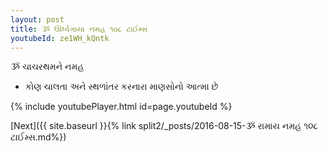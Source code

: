 ```yaml
---
layout: post
title: ૐ ઊર્ધ્વગાયા નમહ ૧૦૮ ટાઈમ્સ
youtubeId: ze1WH_kQntk
---
```

 
 
 ૐ ચાચરથમને નમહ  
 
 -  કોણ ચાલતા અને સ્થળાંતર કરનારા માણસોનો આત્મા છે 
 
  
 
  
 
 
 
 
 
 


{% include youtubePlayer.html id=page.youtubeId %}
 
[Next]({{ site.baseurl }}{% link  split2/_posts/2016-08-15-ૐ રામાય નમહ ૧૦૮ ટાઈમ્સ.md%})
 
